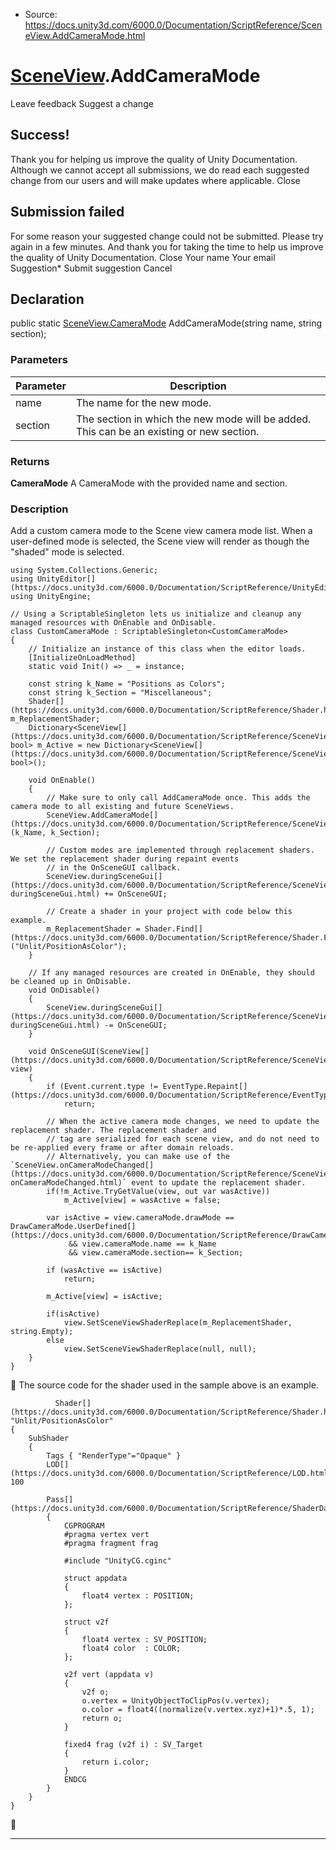 * Source: https://docs.unity3d.com/6000.0/Documentation/ScriptReference/SceneView.AddCameraMode.html

#  [SceneView](https://docs.unity3d.com/6000.0/Documentation/ScriptReference/SceneView.html).AddCameraMode
Leave feedback
Suggest a change
## Success!
Thank you for helping us improve the quality of Unity Documentation. Although we cannot accept all submissions, we do read each suggested change from our users and will make updates where applicable.
Close
## Submission failed
For some reason your suggested change could not be submitted. Please <a>try again</a> in a few minutes. And thank you for taking the time to help us improve the quality of Unity Documentation.
Close
Your name Your email Suggestion* Submit suggestion
Cancel
## Declaration
public static [SceneView.CameraMode](https://docs.unity3d.com/6000.0/Documentation/ScriptReference/SceneView.CameraMode.html) AddCameraMode(string name, string section); 
### Parameters
Parameter | Description  
---|---  
name | The name for the new mode.  
section | The section in which the new mode will be added. This can be an existing or new section.  
### Returns
**CameraMode** A CameraMode with the provided name and section. 
### Description
Add a custom camera mode to the Scene view camera mode list.
When a user-defined mode is selected, the Scene view will render as though the "shaded" mode is selected.
```
using System.Collections.Generic;
using UnityEditor[](https://docs.unity3d.com/6000.0/Documentation/ScriptReference/UnityEditor.html);
using UnityEngine;  
  
// Using a ScriptableSingleton lets us initialize and cleanup any managed resources with OnEnable and OnDisable.
class CustomCameraMode : ScriptableSingleton<CustomCameraMode>
{
    // Initialize an instance of this class when the editor loads.
    [InitializeOnLoadMethod]
    static void Init() => _ = instance;  
  
    const string k_Name = "Positions as Colors";
    const string k_Section = "Miscellaneous";
    Shader[](https://docs.unity3d.com/6000.0/Documentation/ScriptReference/Shader.html) m_ReplacementShader;
    Dictionary<SceneView[](https://docs.unity3d.com/6000.0/Documentation/ScriptReference/SceneView.html), bool> m_Active = new Dictionary<SceneView[](https://docs.unity3d.com/6000.0/Documentation/ScriptReference/SceneView.html), bool>();  
  
    void OnEnable()
    {
        // Make sure to only call AddCameraMode once. This adds the camera mode to all existing and future SceneViews.
        SceneView.AddCameraMode[](https://docs.unity3d.com/6000.0/Documentation/ScriptReference/SceneView.AddCameraMode.html)(k_Name, k_Section);  
  
        // Custom modes are implemented through replacement shaders. We set the replacement shader during repaint events
        // in the OnSceneGUI callback.
        SceneView.duringSceneGui[](https://docs.unity3d.com/6000.0/Documentation/ScriptReference/SceneView-duringSceneGui.html) += OnSceneGUI;  
  
        // Create a shader in your project with code below this example.
        m_ReplacementShader = Shader.Find[](https://docs.unity3d.com/6000.0/Documentation/ScriptReference/Shader.Find.html)("Unlit/PositionAsColor");
    }  
  
    // If any managed resources are created in OnEnable, they should be cleaned up in OnDisable.
    void OnDisable()
    {
        SceneView.duringSceneGui[](https://docs.unity3d.com/6000.0/Documentation/ScriptReference/SceneView-duringSceneGui.html) -= OnSceneGUI;
    }  
  
    void OnSceneGUI(SceneView[](https://docs.unity3d.com/6000.0/Documentation/ScriptReference/SceneView.html) view)
    {
        if (Event.current.type != EventType.Repaint[](https://docs.unity3d.com/6000.0/Documentation/ScriptReference/EventType.Repaint.html))
            return;  
  
        // When the active camera mode changes, we need to update the replacement shader. The replacement shader and
        // tag are serialized for each scene view, and do not need to be re-applied every frame or after domain reloads.
        // Alternatively, you can make use of the `SceneView.onCameraModeChanged[](https://docs.unity3d.com/6000.0/Documentation/ScriptReference/SceneView-onCameraModeChanged.html)` event to update the replacement shader.
        if(!m_Active.TryGetValue(view, out var wasActive))
            m_Active[view] = wasActive = false;  
  
        var isActive = view.cameraMode.drawMode == DrawCameraMode.UserDefined[](https://docs.unity3d.com/6000.0/Documentation/ScriptReference/DrawCameraMode.UserDefined.html)
             && view.cameraMode.name == k_Name
             && view.cameraMode.section== k_Section;  
  
        if (wasActive == isActive)
            return;  
  
        m_Active[view] = isActive;  
  
        if(isActive)
            view.SetSceneViewShaderReplace(m_ReplacementShader, string.Empty);
        else
            view.SetSceneViewShaderReplace(null, null);
    }
}

```

The source code for the shader used in the sample above is an example.
```
          Shader[](https://docs.unity3d.com/6000.0/Documentation/ScriptReference/Shader.html) "Unlit/PositionAsColor"
{
    SubShader
    {
        Tags { "RenderType"="Opaque" }
        LOD[](https://docs.unity3d.com/6000.0/Documentation/ScriptReference/LOD.html) 100  
  
        Pass[](https://docs.unity3d.com/6000.0/Documentation/ScriptReference/ShaderData.Pass.html)
        {
            CGPROGRAM
            #pragma vertex vert
            #pragma fragment frag  
  
            #include "UnityCG.cginc"  
  
            struct appdata
            {
                float4 vertex : POSITION;
            };  
  
            struct v2f
            {
                float4 vertex : SV_POSITION;
                float4 color  : COLOR;
            };  
  
            v2f vert (appdata v)
            {
                v2f o;
                o.vertex = UnityObjectToClipPos(v.vertex);
                o.color = float4((normalize(v.vertex.xyz)+1)*.5, 1);
                return o;
            }  
  
            fixed4 frag (v2f i) : SV_Target
            {
                return i.color;
            }
            ENDCG
        }
    }
}

```

* * *

